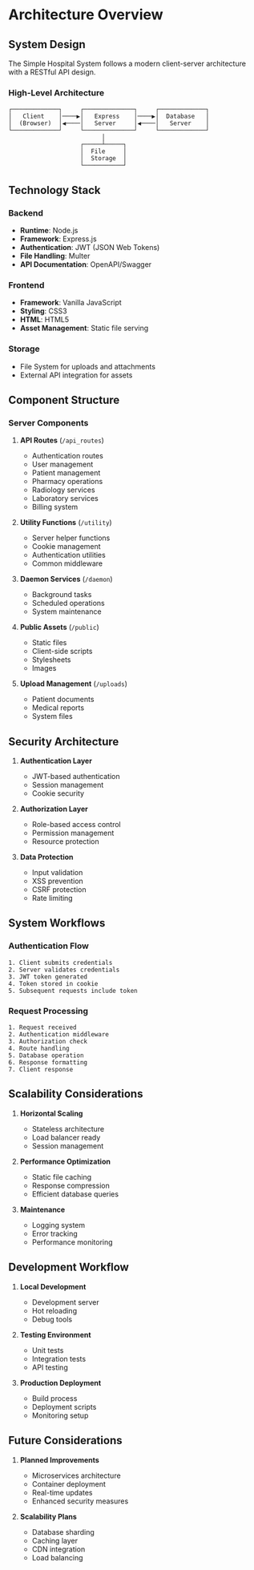 # Architecture Overview

## System Design

The Simple Hospital System follows a modern client-server architecture with a RESTful API design.

### High-Level Architecture

```
┌─────────────┐     ┌──────────────┐     ┌─────────────┐
│   Client    │────▶│   Express    │────▶│  Database   │
│  (Browser)  │◀────│   Server     │◀────│   Server    │
└─────────────┘     └──────────────┘     └─────────────┘
                          │
                    ┌─────┴─────┐
                    │  File     │
                    │  Storage  │
                    └───────────┘
```

## Technology Stack

### Backend
- **Runtime**: Node.js
- **Framework**: Express.js
- **Authentication**: JWT (JSON Web Tokens)
- **File Handling**: Multer
- **API Documentation**: OpenAPI/Swagger

### Frontend
- **Framework**: Vanilla JavaScript
- **Styling**: CSS3
- **HTML**: HTML5
- **Asset Management**: Static file serving

### Storage
- File System for uploads and attachments
- External API integration for assets

## Component Structure

### Server Components

1. **API Routes** (`/api_routes`)
   - Authentication routes
   - User management
   - Patient management
   - Pharmacy operations
   - Radiology services
   - Laboratory services
   - Billing system

2. **Utility Functions** (`/utility`)
   - Server helper functions
   - Cookie management
   - Authentication utilities
   - Common middleware

3. **Daemon Services** (`/daemon`)
   - Background tasks
   - Scheduled operations
   - System maintenance

4. **Public Assets** (`/public`)
   - Static files
   - Client-side scripts
   - Stylesheets
   - Images

5. **Upload Management** (`/uploads`)
   - Patient documents
   - Medical reports
   - System files

## Security Architecture

1. **Authentication Layer**
   - JWT-based authentication
   - Session management
   - Cookie security

2. **Authorization Layer**
   - Role-based access control
   - Permission management
   - Resource protection

3. **Data Protection**
   - Input validation
   - XSS prevention
   - CSRF protection
   - Rate limiting

## System Workflows

### Authentication Flow
```
1. Client submits credentials
2. Server validates credentials
3. JWT token generated
4. Token stored in cookie
5. Subsequent requests include token
```

### Request Processing
```
1. Request received
2. Authentication middleware
3. Authorization check
4. Route handling
5. Database operation
6. Response formatting
7. Client response
```

## Scalability Considerations

1. **Horizontal Scaling**
   - Stateless architecture
   - Load balancer ready
   - Session management

2. **Performance Optimization**
   - Static file caching
   - Response compression
   - Efficient database queries

3. **Maintenance**
   - Logging system
   - Error tracking
   - Performance monitoring

## Development Workflow

1. **Local Development**
   - Development server
   - Hot reloading
   - Debug tools

2. **Testing Environment**
   - Unit tests
   - Integration tests
   - API testing

3. **Production Deployment**
   - Build process
   - Deployment scripts
   - Monitoring setup

## Future Considerations

1. **Planned Improvements**
   - Microservices architecture
   - Container deployment
   - Real-time updates
   - Enhanced security measures

2. **Scalability Plans**
   - Database sharding
   - Caching layer
   - CDN integration
   - Load balancing 
